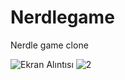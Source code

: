 # Nerdlegame
Nerdle game clone

![Ekran Alıntısı](https://user-images.githubusercontent.com/119736588/231390209-e53f472f-4156-42f2-b626-1a3eaa6dae28.PNG)
![2](https://user-images.githubusercontent.com/119736588/231390225-fae865db-f6ab-4c6d-9849-045c0fed7226.PNG)
